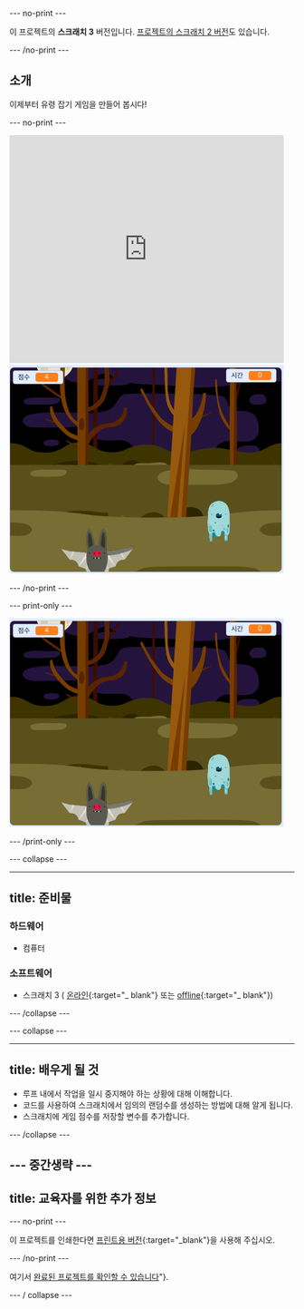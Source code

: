 \--- no-print \---

이 프로젝트의 **스크래치 3** 버전입니다. [프로젝트의 스크래치 2 버전](https://projects.raspberrypi.org/en/projects/ghostbusters-scratch2)도 있습니다.

\--- /no-print \---

## 소개

이제부터 유령 잡기 게임을 만들어 봅시다!

\--- no-print \---

<div class="scratch-preview">
  <iframe allowtransparency="true" width="485" height="402" src="https://scratch.mit.edu/projects/embed/276874679/?autostart=false" frameborder="0" scrolling="no"></iframe>
  <img src="images/showcase-static.png">
</div>

\--- /no-print \---

\--- print-only \---

![쇼케이스](images/showcase-static.png)

\--- /print-only \---

\--- collapse \---

* * *

## title: 준비물

### 하드웨어

- 컴퓨터

### 소프트웨어

- 스크래치 3 ( [온라인](http://rpf.io/scratchon){:target="_ blank"} 또는 [offline](http://rpf.io/scratchoff){:target="_ blank"})

\--- /collapse \---

\--- collapse \---

* * *

## title: 배우게 될 것

- 루프 내에서 작업을 일시 중지해야 하는 상황에 대해 이해합니다.
- 코드를 사용하여 스크래치에서 임의의 랜덤수를 생성하는 방법에 대해 알게 됩니다.
- 스크래치에 게임 점수를 저장할 변수를 추가합니다.

\--- /collapse \---

## \--- 중간생략 \---

## title: 교육자를 위한 추가 정보

\--- no-print \---

이 프로젝트를 인쇄한다면 [프린트용 버전](https://projects.raspberrypi.org/en/projects/ghostbusters/print){:target="_blank"}을 사용해 주십시오.

\--- /no-print \---

여기서 [완료된 프로젝트를 확인할 수 있습니다](http://rpf.io/p/en/ghostbusters-get)"}.

\--- / collapse \---